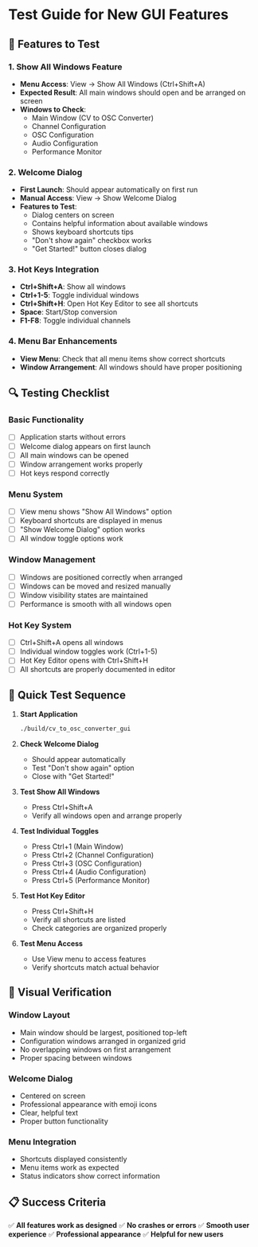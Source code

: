 # Test Guide for New GUI Features

## 🎯 Features to Test

### 1. Show All Windows Feature
- **Menu Access**: View → Show All Windows (Ctrl+Shift+A)
- **Expected Result**: All main windows should open and be arranged on screen
- **Windows to Check**:
  - Main Window (CV to OSC Converter)
  - Channel Configuration
  - OSC Configuration
  - Audio Configuration
  - Performance Monitor

### 2. Welcome Dialog
- **First Launch**: Should appear automatically on first run
- **Manual Access**: View → Show Welcome Dialog
- **Features to Test**:
  - Dialog centers on screen
  - Contains helpful information about available windows
  - Shows keyboard shortcuts tips
  - "Don't show again" checkbox works
  - "Get Started!" button closes dialog

### 3. Hot Keys Integration
- **Ctrl+Shift+A**: Show all windows
- **Ctrl+1-5**: Toggle individual windows
- **Ctrl+Shift+H**: Open Hot Key Editor to see all shortcuts
- **Space**: Start/Stop conversion
- **F1-F8**: Toggle individual channels

### 4. Menu Bar Enhancements
- **View Menu**: Check that all menu items show correct shortcuts
- **Window Arrangement**: All windows should have proper positioning

## 🔍 Testing Checklist

### Basic Functionality
- [ ] Application starts without errors
- [ ] Welcome dialog appears on first launch
- [ ] All main windows can be opened
- [ ] Window arrangement works properly
- [ ] Hot keys respond correctly

### Menu System
- [ ] View menu shows "Show All Windows" option
- [ ] Keyboard shortcuts are displayed in menus
- [ ] "Show Welcome Dialog" option works
- [ ] All window toggle options work

### Window Management
- [ ] Windows are positioned correctly when arranged
- [ ] Windows can be moved and resized manually
- [ ] Window visibility states are maintained
- [ ] Performance is smooth with all windows open

### Hot Key System
- [ ] Ctrl+Shift+A opens all windows
- [ ] Individual window toggles work (Ctrl+1-5)
- [ ] Hot Key Editor opens with Ctrl+Shift+H
- [ ] All shortcuts are properly documented in editor

## 🚀 Quick Test Sequence

1. **Start Application**
   ```bash
   ./build/cv_to_osc_converter_gui
   ```

2. **Check Welcome Dialog**
   - Should appear automatically
   - Test "Don't show again" option
   - Close with "Get Started!"

3. **Test Show All Windows**
   - Press Ctrl+Shift+A
   - Verify all windows open and arrange properly

4. **Test Individual Toggles**
   - Press Ctrl+1 (Main Window)
   - Press Ctrl+2 (Channel Configuration)
   - Press Ctrl+3 (OSC Configuration)
   - Press Ctrl+4 (Audio Configuration)
   - Press Ctrl+5 (Performance Monitor)

5. **Test Hot Key Editor**
   - Press Ctrl+Shift+H
   - Verify all shortcuts are listed
   - Check categories are organized properly

6. **Test Menu Access**
   - Use View menu to access features
   - Verify shortcuts match actual behavior

## 🎨 Visual Verification

### Window Layout
- Main window should be largest, positioned top-left
- Configuration windows arranged in organized grid
- No overlapping windows on first arrangement
- Proper spacing between windows

### Welcome Dialog
- Centered on screen
- Professional appearance with emoji icons
- Clear, helpful text
- Proper button functionality

### Menu Integration
- Shortcuts displayed consistently
- Menu items work as expected
- Status indicators show correct information

## 📋 Success Criteria

✅ **All features work as designed**
✅ **No crashes or errors**
✅ **Smooth user experience**
✅ **Professional appearance**
✅ **Helpful for new users**
